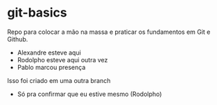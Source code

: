 # git-basics
Repo para colocar a mão na massa e praticar os fundamentos em Git e Github.

- Alexandre esteve aqui
- Rodolpho esteve aqui outra vez
- Pablo marcou presença

Isso foi criado em uma outra branch

- Só pra confirmar que eu estive mesmo (Rodolpho)